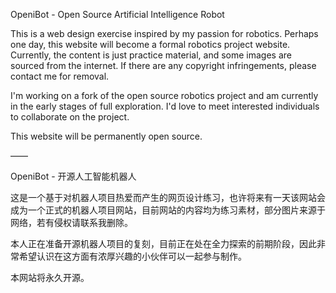 OpeniBot - Open Source Artificial Intelligence Robot

This is a web design exercise inspired by my passion for robotics. Perhaps one day, this website will become a formal robotics project website. Currently, the content is just practice material, and some images are sourced from the internet. If there are any copyright infringements, please contact me for removal.

I'm working on a fork of the open source robotics project and am currently in the early stages of full exploration. I'd love to meet interested individuals to collaborate on the project.

This website will be permanently open source.

——

OpeniBot - 开源人工智能机器人

这是一个基于对机器人项目热爱而产生的网页设计练习，也许将来有一天该网站会成为一个正式的机器人项目网站，目前网站的内容均为练习素材，部分图片来源于网络，若有侵权请联系我删除。

本人正在准备开源机器人项目的复刻，目前正在处在全力探索的前期阶段，因此非常希望认识在这方面有浓厚兴趣的小伙伴可以一起参与制作。

本网站将永久开源。
